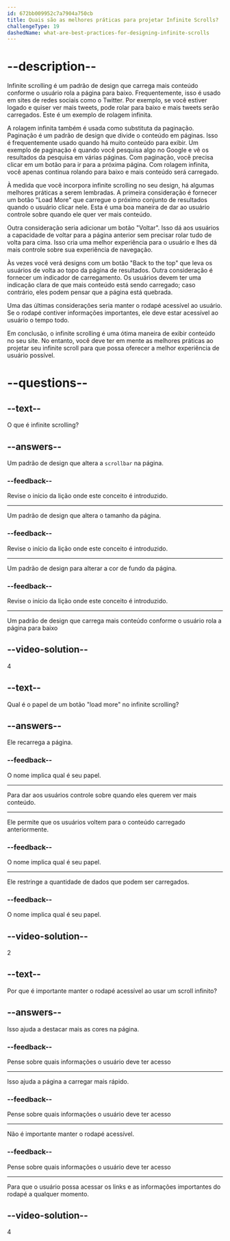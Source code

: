 ```yaml
---
id: 672bb009952c7a7904a750cb
title: Quais são as melhores práticas para projetar Infinite Scrolls?
challengeType: 19
dashedName: what-are-best-practices-for-designing-infinite-scrolls
---
```


# --description--

Infinite scrolling é um padrão de design que carrega mais conteúdo conforme o usuário rola a página para baixo. Frequentemente, isso é usado em sites de redes sociais como o Twitter. Por exemplo, se você estiver logado e quiser ver mais tweets, pode rolar para baixo e mais tweets serão carregados. Este é um exemplo de rolagem infinita.

A rolagem infinita também é usada como substituta da paginação. Paginação é um padrão de design que divide o conteúdo em páginas. Isso é frequentemente usado quando há muito conteúdo para exibir. Um exemplo de paginação é quando você pesquisa algo no Google e vê os resultados da pesquisa em várias páginas. Com paginação, você precisa clicar em um botão para ir para a próxima página. Com rolagem infinita, você apenas continua rolando para baixo e mais conteúdo será carregado.

À medida que você incorpora infinite scrolling no seu design, há algumas melhores práticas a serem lembradas. A primeira consideração é fornecer um botão "Load More" que carregue o próximo conjunto de resultados quando o usuário clicar nele. Esta é uma boa maneira de dar ao usuário controle sobre quando ele quer ver mais conteúdo.

Outra consideração seria adicionar um botão "Voltar". Isso dá aos usuários a capacidade de voltar para a página anterior sem precisar rolar tudo de volta para cima. Isso cria uma melhor experiência para o usuário e lhes dá mais controle sobre sua experiência de navegação.

Às vezes você verá designs com um botão "Back to the top" que leva os usuários de volta ao topo da página de resultados. Outra consideração é fornecer um indicador de carregamento. Os usuários devem ter uma indicação clara de que mais conteúdo está sendo carregado; caso contrário, eles podem pensar que a página está quebrada.

Uma das últimas considerações seria manter o rodapé acessível ao usuário. Se o rodapé contiver informações importantes, ele deve estar acessível ao usuário o tempo todo.

Em conclusão, o infinite scrolling é uma ótima maneira de exibir conteúdo no seu site. No entanto, você deve ter em mente as melhores práticas ao projetar seu infinite scroll para que possa oferecer a melhor experiência de usuário possível.

# --questions--

## --text--

O que é infinite scrolling?

## --answers--

Um padrão de design que altera a `scrollbar` na página.

### --feedback--

Revise o início da lição onde este conceito é introduzido.

---

Um padrão de design que altera o tamanho da página.

### --feedback--

Revise o início da lição onde este conceito é introduzido.

---

Um padrão de design para alterar a cor de fundo da página.

### --feedback--

Revise o início da lição onde este conceito é introduzido.

---

Um padrão de design que carrega mais conteúdo conforme o usuário rola a página para baixo

## --video-solution--

4

## --text--

Qual é o papel de um botão "load more" no infinite scrolling?

## --answers--

Ele recarrega a página.

### --feedback--

O nome implica qual é seu papel.

---

Para dar aos usuários controle sobre quando eles querem ver mais conteúdo.

---

Ele permite que os usuários voltem para o conteúdo carregado anteriormente.

### --feedback--

O nome implica qual é seu papel.

---

Ele restringe a quantidade de dados que podem ser carregados.

### --feedback--

O nome implica qual é seu papel.

## --video-solution--

2

## --text--

Por que é importante manter o rodapé acessível ao usar um scroll infinito?

## --answers--

Isso ajuda a destacar mais as cores na página.

### --feedback--

Pense sobre quais informações o usuário deve ter acesso

---

Isso ajuda a página a carregar mais rápido.

### --feedback--

Pense sobre quais informações o usuário deve ter acesso

---

Não é importante manter o rodapé acessível.

### --feedback--

Pense sobre quais informações o usuário deve ter acesso

---

Para que o usuário possa acessar os links e as informações importantes do rodapé a qualquer momento.

## --video-solution--

4
